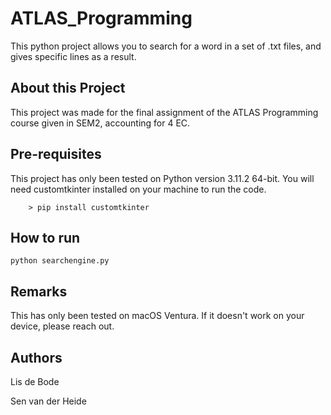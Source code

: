 # ATLAS_Programming

This python project allows you to search for a word in a set of .txt files, and gives specific lines as a result. 

## About this Project

This project was made for the final assignment of the ATLAS Programming course given in SEM2, accounting for 4 EC. 

## Pre-requisites

This project has only been tested on Python version 3.11.2 64-bit. 
You will need customtkinter installed on your machine to run the code. 

        > pip install customtkinter

## How to run

    python searchengine.py
    
## Remarks

This has only been tested on macOS Ventura. If it doesn't work on your device, please reach out. 

## Authors

Lis de Bode

Sen van der Heide
